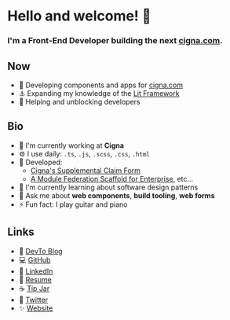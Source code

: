 # Hello and welcome! 👋

### I'm a Front-End Developer building the next [cigna.com](https://www.cigna.com/).

## Now

- 🔧 Developing components and apps for [cigna.com](https://www.cigna.com/)
- ⚓ Expanding my knowledge of the [Lit Framework](https://lit.dev/)
- 🙋 Helping and unblocking developers

## Bio

- 🏢 I'm currently working at **Cigna**
- ⚙️ I use daily: `.ts`, `.js`, `.scss`, `.css`, `.html`
- 💾 Developed:
  - [Cigna's Supplemental Claim Form](https://www.cigna.com/individuals-families/member-resources/supplemental-health-claim-form)
  - [A Module Federation Scaffold for Enterprise](https://dev.to/waldronmatt/tutorial-a-guide-to-module-federation-for-enterprise-n5), etc...
- 🌱 I'm currently learning about software design patterns
- 💬 Ask me about **web components**, **build tooling**, **web forms**
- ⚡️ Fun fact: I play guitar and piano

## Links

- 📝 [DevTo Blog](https://dev.to/waldronmatt)
- 💻 [GitHub](https://github.com/waldronmatt)
- 👨 [LinkedIn](https://www.linkedin.com/in/waldronmatt)
- 📕 [Resume](https://matthew-waldron-resume.netlify.app)
- ☕ [Tip Jar](https://ko-fi.com/waldronmatt)
- 💬 [Twitter](https://twitter.com/_waldronmatt)
- ✨ [Website](https://www.waldronmatthew.com)
